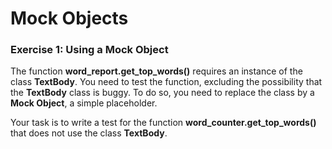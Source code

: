 
# Mock Objects

### Exercise 1: Using a Mock Object

The function **word_report.get_top_words()** requires an instance of the class **TextBody**. You need to test the function, excluding the possibility that the **TextBody** class is buggy. To do so, you need to replace the class by a **Mock Object**, a simple placeholder.

Your task is to write a test for the function **word_counter.get_top_words()** that does not use the class **TextBody**.
